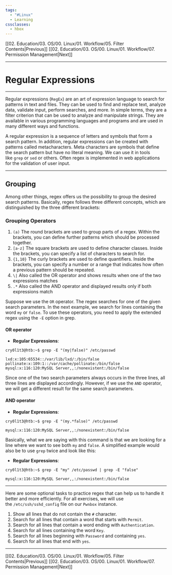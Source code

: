 ```yaml
---
tags:
  - "#Linux"
  - Learning
cssclasses:
  - hbox
---
```

[[02. Education/03. OS/00. Linux/01. Workflow/05. Filter Contents|Previous]]
[[02. Education/03. OS/00. Linux/01. Workflow/07. Permission Management|Next]]

---
# Regular Expressions
---
Regular expressions (`RegEx`) are an art of expression language to search for patterns in text and files. They can be used to find and replace text, analyze data, validate input, perform searches, and more. In simple terms, they are a filter criterion that can be used to analyze and manipulate strings. They are available in various programming languages and programs and are used in many different ways and functions.

A regular expression is a sequence of letters and symbols that form a search pattern. In addition, regular expressions can be created with patterns called metacharacters. Meta characters are symbols that define the search pattern but have no literal meaning. We can use it in tools like `grep` or `sed` or others. Often regex is implemented in web applications for the validation of user input.

---
## Grouping
Among other things, regex offers us the possibility to group the desired search patterns. Basically, regex follows three different concepts, which are distinguished by the three different brackets:

### Grouping Operators

1. `(a)` The round brackets are used to group parts of a regex. Within the brackets, you can define further patterns which should be processed together.
2. `[a-z]` The square brackets are used to define character classes. Inside the brackets, you can specify a list of characters to search for.
3. `{1,10}` The curly brackets are used to define quantifiers. Inside the brackets, you can specify a number or a range that indicates how often a previous pattern should be repeated.
4. `\|` Also called the OR operator and shows results when one of the two expressions matches
5. `.*` Also called the AND operator and displayed results only if both expressions match

Suppose we use the `OR` operator. The regex searches for one of the given search parameters. In the next example, we search for lines containing the word `my` or `false`. To use these operators, you need to apply the extended regex using the `-E` option in grep.

#### OR operator
- **Regular Expressions**:
```shell-session
cry0l1t3@htb:~$ grep -E "(my|false)" /etc/passwd

lxd:x:105:65534::/var/lib/lxd/:/bin/false
pollinate:x:109:1::/var/cache/pollinate:/bin/false
mysql:x:116:120:MySQL Server,,:/nonexistent:/bin/false
```

Since one of the two search parameters always occurs in the three lines, all three lines are displayed accordingly. However, if we use the `AND` operator, we will get a different result for the same search parameters.

#### AND operator
- **Regular Expressions**:
```shell-session
cry0l1t3@htb:~$ grep -E "(my.*false)" /etc/passwd

mysql:x:116:120:MySQL Server,,:/nonexistent:/bin/false
```

Basically, what we are saying with this command is that we are looking for a line where we want to see both `my` and `false`. A simplified example would also be to use `grep` twice and look like this:

- **Regular Expressions**:
```shell-session
cry0l1t3@htb:~$ grep -E "my" /etc/passwd | grep -E "false"

mysql:x:116:120:MySQL Server,,:/nonexistent:/bin/false
```

---
Here are some optional tasks to practice regex that can help us to handle it better and more efficiently. For all exercises, we will use the `/etc/ssh/sshd_config` file on our `Pwnbox` instance.

1. Show all lines that do not contain the `#` character.
2. Search for all lines that contain a word that starts with `Permit`.
3. Search for all lines that contain a word ending with `Authentication`.
4. Search for all lines containing the word `Key`.
5. Search for all lines beginning with `Password` and containing `yes`.
6. Search for all lines that end with `yes`.

---
[[02. Education/03. OS/00. Linux/01. Workflow/05. Filter Contents|Previous]]
[[02. Education/03. OS/00. Linux/01. Workflow/07. Permission Management|Next]]